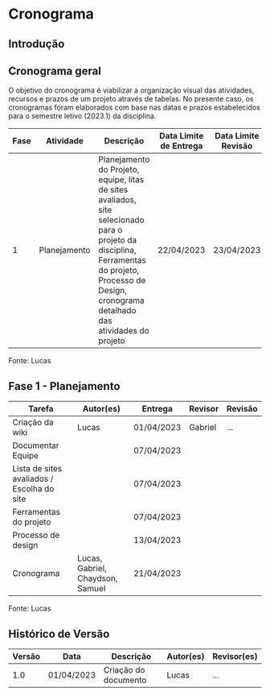 # Cronograma

## Introdução

## Cronograma geral

O objetivo do cronograma é viabilizar a organização visual das atividades, recursos e prazos de um projeto através de tabelas. No presente caso, os cronogramas foram elaborados com base nas datas e prazos estabelecidos para o semestre letivo (2023.1) da disciplina.

<!-- Inicio tabela cronograma geral-->

| Fase | Atividade    | Descrição                                                                                                                                                                                            | Data Limite de Entrega | Data Limite Revisão | Início da Realização | Fim da Realização |
|------|--------------|------------------------------------------------------------------------------------------------------------------------------------------------------------------------------------------------------|------------------------|---------------------|----------------------|-------------------|
| 1    | Planejamento | Planejamento do Projeto, equipe, litas de sites avaliados, site selecionado para o projeto da disciplina, Ferramentas do projeto, Processo de Design, cronograma detalhado das atividades do projeto | 22/04/2023             | 23/04/2023          | 01/04                | ...               |
<!-- Fim tabela cronograma geral -->
Fonte: Lucas

## Fase 1 - Planejamento

| Tarefa                                     | Autor(es)                        | Entrega    | Revisor | Revisão |
|--------------------------------------------|----------------------------------|------------|---------|---------|
| Criação da wiki                            | Lucas                            | 01/04/2023 | Gabriel | ...     |
| Documentar Equipe                          |                                  | 07/04/2023 |         |         |
| Lista de sites avaliados / Escolha do site |                                  | 07/04/2023 |         |         |
| Ferramentas do projeto                     |                                  | 07/04/2023 |         |         |
| Processo de design                         |                                  | 13/04/2023 |         |         |
| Cronograma                                 | Lucas, Gabriel, Chaydson, Samuel | 21/04/2023 |         |         |

Fonte: Lucas

## Histórico de Versão
| Versão | Data       | Descrição            | Autor(es) | Revisor(es) |
|--------|------------|----------------------|-----------|-------------|
| 1.0    | 01/04/2023 | Criação do documento | Lucas     | ...         |
